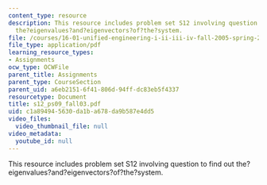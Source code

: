 ```yaml
---
content_type: resource
description: This resource includes problem set S12 involving question to find out
  the?eigenvalues?and?eigenvectors?of?the?system.
file: /courses/16-01-unified-engineering-i-ii-iii-iv-fall-2005-spring-2006/c1a894945630da1ba678da9b587e4dd5_s12_ps09_fall03.pdf
file_type: application/pdf
learning_resource_types:
- Assignments
ocw_type: OCWFile
parent_title: Assignments
parent_type: CourseSection
parent_uid: a6eb2151-6f41-806d-94ff-dc83eb5f4337
resourcetype: Document
title: s12_ps09_fall03.pdf
uid: c1a89494-5630-da1b-a678-da9b587e4dd5
video_files:
  video_thumbnail_file: null
video_metadata:
  youtube_id: null
---
```

This resource includes problem set S12 involving question to find out the?eigenvalues?and?eigenvectors?of?the?system.